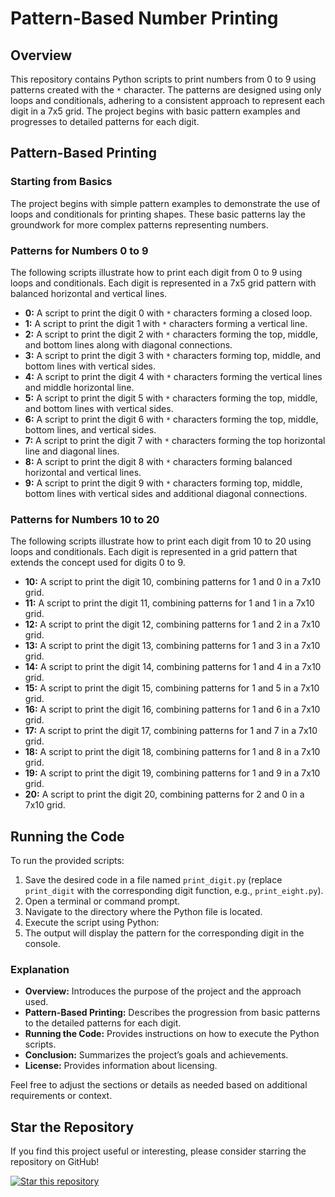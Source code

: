 # Pattern-Based Number Printing

## Overview

This repository contains Python scripts to print numbers from 0 to 9 using patterns created with the `*` character. The patterns are designed using only loops and conditionals, adhering to a consistent approach to represent each digit in a 7x5 grid. The project begins with basic pattern examples and progresses to detailed patterns for each digit.

## Pattern-Based Printing

### Starting from Basics

The project begins with simple pattern examples to demonstrate the use of loops and conditionals for printing shapes. These basic patterns lay the groundwork for more complex patterns representing numbers.

### Patterns for Numbers 0 to 9

The following scripts illustrate how to print each digit from 0 to 9 using loops and conditionals. Each digit is represented in a 7x5 grid pattern with balanced horizontal and vertical lines.

- **0:** A script to print the digit 0 with `*` characters forming a closed loop.
- **1:** A script to print the digit 1 with `*` characters forming a vertical line.
- **2:** A script to print the digit 2 with `*` characters forming the top, middle, and bottom lines along with diagonal connections.
- **3:** A script to print the digit 3 with `*` characters forming top, middle, and bottom lines with vertical sides.
- **4:** A script to print the digit 4 with `*` characters forming the vertical lines and middle horizontal line.
- **5:** A script to print the digit 5 with `*` characters forming the top, middle, and bottom lines with vertical sides.
- **6:** A script to print the digit 6 with `*` characters forming the top, middle, bottom lines, and vertical sides.
- **7:** A script to print the digit 7 with `*` characters forming the top horizontal line and diagonal lines.
- **8:** A script to print the digit 8 with `*` characters forming balanced horizontal and vertical lines.
- **9:** A script to print the digit 9 with `*` characters forming top, middle, bottom lines with vertical sides and additional diagonal connections.

### Patterns for Numbers 10 to 20

The following scripts illustrate how to print each digit from 10 to 20 using loops and conditionals. Each digit is represented in a grid pattern that extends the concept used for digits 0 to 9.

- **10:** A script to print the digit 10, combining patterns for 1 and 0 in a 7x10 grid.
- **11:** A script to print the digit 11, combining patterns for 1 and 1 in a 7x10 grid.
- **12:** A script to print the digit 12, combining patterns for 1 and 2 in a 7x10 grid.
- **13:** A script to print the digit 13, combining patterns for 1 and 3 in a 7x10 grid.
- **14:** A script to print the digit 14, combining patterns for 1 and 4 in a 7x10 grid.
- **15:** A script to print the digit 15, combining patterns for 1 and 5 in a 7x10 grid.
- **16:** A script to print the digit 16, combining patterns for 1 and 6 in a 7x10 grid.
- **17:** A script to print the digit 17, combining patterns for 1 and 7 in a 7x10 grid.
- **18:** A script to print the digit 18, combining patterns for 1 and 8 in a 7x10 grid.
- **19:** A script to print the digit 19, combining patterns for 1 and 9 in a 7x10 grid.
- **20:** A script to print the digit 20, combining patterns for 2 and 0 in a 7x10 grid.

  
## Running the Code

To run the provided scripts:

1. Save the desired code in a file named `print_digit.py` (replace `print_digit` with the corresponding digit function, e.g., `print_eight.py`).
2. Open a terminal or command prompt.
3. Navigate to the directory where the Python file is located.
4. Execute the script using Python:
5. The output will display the pattern for the corresponding digit in the console.


### Explanation

- **Overview:** Introduces the purpose of the project and the approach used.
- **Pattern-Based Printing:** Describes the progression from basic patterns to the detailed patterns for each digit.
- **Running the Code:** Provides instructions on how to execute the Python scripts.
- **Conclusion:** Summarizes the project’s goals and achievements.
- **License:** Provides information about licensing.

Feel free to adjust the sections or details as needed based on additional requirements or context.


## Star the Repository

If you find this project useful or interesting, please consider starring the repository on GitHub!

[![Star this repository](https://img.shields.io/github/stars/bsshreesha/Python_Pattern.svg?style=social)](https://github.com/bsshreesha/Python_Pattern/)
